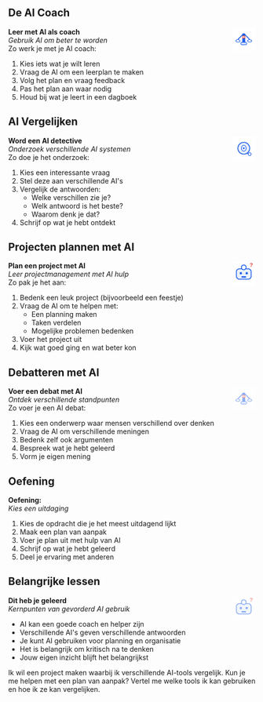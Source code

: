 ## De AI Coach

<div class="matrix-cell coach">
  <img src="/static/images/ai_weegschaal.svg" alt="AI weegschaal" width="48" style="float:right;margin-left:1em;"/>
  <strong>Leer met AI als coach</strong><br>
  <em>Gebruik AI om beter te worden</em>
  <div class="matrix-uitleg">
    Zo werk je met je AI coach:
    <ol>
      <li>Kies iets wat je wilt leren</li>
      <li>Vraag de AI om een leerplan te maken</li>
      <li>Volg het plan en vraag feedback</li>
      <li>Pas het plan aan waar nodig</li>
      <li>Houd bij wat je leert in een dagboek</li>
    </ol>
  </div>
</div>

## AI Vergelijken

<div class="matrix-cell detective">
  <img src="/static/images/ai_vergrootglas.svg" alt="AI met vergrootglas" width="48" style="float:right;margin-left:1em;"/>
  <strong>Word een AI detective</strong><br>
  <em>Onderzoek verschillende AI systemen</em>
  <div class="matrix-uitleg">
    Zo doe je het onderzoek:
    <ol>
      <li>Kies een interessante vraag</li>
      <li>Stel deze aan verschillende AI's</li>
      <li>Vergelijk de antwoorden:
        <ul>
          <li>Welke verschillen zie je?</li>
          <li>Welk antwoord is het beste?</li>
          <li>Waarom denk je dat?</li>
        </ul>
      </li>
      <li>Schrijf op wat je hebt ontdekt</li>
    </ol>
  </div>
</div>

## Projecten plannen met AI

<div class="matrix-cell project">
  <img src="/static/images/robot_vraagteken.svg" alt="Robot met vraagteken" width="48" style="float:right;margin-left:1em;"/>
  <strong>Plan een project met AI</strong><br>
  <em>Leer projectmanagement met AI hulp</em>
  <div class="matrix-uitleg">
    Zo pak je het aan:
    <ol>
      <li>Bedenk een leuk project (bijvoorbeeld een feestje)</li>
      <li>Vraag de AI om te helpen met:
        <ul>
          <li>Een planning maken</li>
          <li>Taken verdelen</li>
          <li>Mogelijke problemen bedenken</li>
        </ul>
      </li>
      <li>Voer het project uit</li>
      <li>Kijk wat goed ging en wat beter kon</li>
    </ol>
  </div>
</div>

## Debatteren met AI

<div class="matrix-cell debat">
  <img src="/static/images/ai_weegschaal.svg" alt="AI weegschaal" width="48" style="float:right;margin-left:1em;opacity:0.5;"/>
  <strong>Voer een debat met AI</strong><br>
  <em>Ontdek verschillende standpunten</em>
  <div class="matrix-uitleg">
    Zo voer je een AI debat:
    <ol>
      <li>Kies een onderwerp waar mensen verschillend over denken</li>
      <li>Vraag de AI om verschillende meningen</li>
      <li>Bedenk zelf ook argumenten</li>
      <li>Bespreek wat je hebt geleerd</li>
      <li>Vorm je eigen mening</li>
    </ol>
  </div>
</div>

## Oefening

<div class="matrix-cell oefening">
  <strong>Oefening:</strong><br>
  <em>Kies een uitdaging</em>
  <div class="matrix-uitleg">
    <ol>
      <li>Kies de opdracht die je het meest uitdagend lijkt</li>
      <li>Maak een plan van aanpak</li>
      <li>Voer je plan uit met hulp van AI</li>
      <li>Schrijf op wat je hebt geleerd</li>
      <li>Deel je ervaring met anderen</li>
    </ol>
  </div>
</div>

## Belangrijke lessen

<div class="matrix-cell lessen">
  <img src="/static/images/robot_vraagteken.svg" alt="Robot met vraagteken" width="48" style="float:right;margin-left:1em;opacity:0.5;"/>
  <strong>Dit heb je geleerd</strong><br>
  <em>Kernpunten van gevorderd AI gebruik</em>
  <div class="matrix-uitleg">
    <ul>
      <li>AI kan een goede coach en helper zijn</li>
      <li>Verschillende AI's geven verschillende antwoorden</li>
      <li>Je kunt AI gebruiken voor planning en organisatie</li>
      <li>Het is belangrijk om kritisch na te denken</li>
      <li>Jouw eigen inzicht blijft het belangrijkst</li>
    </ul>
  </div>
</div>

<div class="ai-voorbeeld">Ik wil een project maken waarbij ik verschillende AI-tools vergelijk. Kun je me helpen met een plan van aanpak? Vertel me welke tools ik kan gebruiken en hoe ik ze kan vergelijken.</div> 